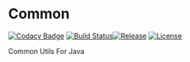 # Common

[![Codacy Badge](https://api.codacy.com/project/badge/Grade/8d29ca224ed84da0be10255efba4478a)](https://app.codacy.com/app/esfak47/esfak47-common?utm_source=github.com&utm_medium=referral&utm_content=esfak47/esfak47-common&utm_campaign=Badge_Grade_Dashboard)
[![Build Status](https://travis-ci.org/esfak47/esfak47-common.svg?branch=master)](https://travis-ci.org/esfak47/esfak47-common)[![Release](https://jitpack.io/v/esfak47/esfak47-common.svg)](https://jitpack.io/#esfak47/esfak47-common)
[![License](https://img.shields.io/badge/license-Apache%202-4EB1BA.svg)](https://www.apache.org/licenses/LICENSE-2.0.html)

Common Utils For Java

